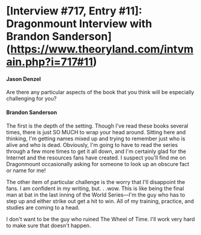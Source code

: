 # [Interview #717, Entry #11]: Dragonmount Interview with Brandon Sanderson](https://www.theoryland.com/intvmain.php?i=717#11)

#### Jason Denzel

Are there any particular aspects of the book that you think will be especially challenging for you?

#### Brandon Sanderson

The first is the depth of the setting. Though I've read these books several times, there is just SO MUCH to wrap your head around. Sitting here and thinking, I'm getting names mixed up and trying to remember just who is alive and who is dead. Obviously, I'm going to have to read the series through a few more times to get it all down, and I'm certainly glad for the Internet and the resources fans have created. I suspect you'll find me on Dragonmount occasionally asking for someone to look up an obscure fact or name for me!

The other item of particular challenge is the worry that I'll disappoint the fans. I am confident in my writing, but. . .wow. This is like being the final man at bat in the last inning of the World Series—I'm the guy who has to step up and either strike out get a hit to win. All of my training, practice, and studies are coming to a head.

I don't want to be the guy who ruined The Wheel of Time. I'll work very hard to make sure that doesn't happen.


